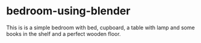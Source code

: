 # bedroom-using-blender
This is is a simple bedroom with bed, cupboard, a table with lamp and some books in the shelf and a perfect wooden floor.
